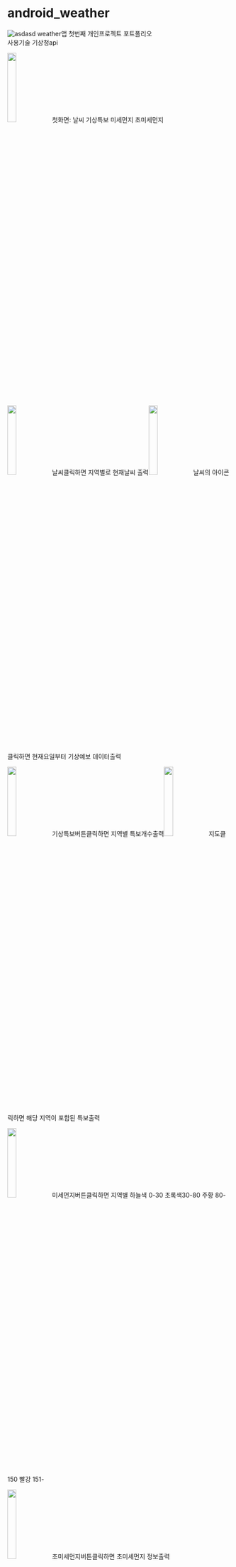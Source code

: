 # android_weather
![asdasd](https://user-images.githubusercontent.com/48806275/129286601-014e4e16-19ab-4401-a36e-f238a3afc617.png)
weather앱 첫번째 개인프로젝트 포트폴리오    
사용기술 기상청api

<img src="https://user-images.githubusercontent.com/48806275/129467785-a2b1107f-dae6-40ed-bc15-25728f56e914.png " width="20%" height="20%"/>첫화면: 날씨 기상특보 미세먼지 초미세먼지

<img src="https://user-images.githubusercontent.com/48806275/129467786-86a9deda-37f5-4fc5-b3fd-5383469b7413.png " width="20%" height="20%"/>날씨클릭하면 지역별로 현재날씨 출력<img src="https://user-images.githubusercontent.com/48806275/129467780-408e8a8c-5368-4725-9ec2-5624f4e4a5cf.png " width="20%" height="20%"/>날씨의 아이콘클릭하면 현재요일부터 기상예보 데이터출력

<img src="https://user-images.githubusercontent.com/48806275/129467781-315f9462-4bb9-46e5-a24a-c24a8d102d0f.png " width="20%" height="20%"/>기상특보버튼클릭하면 지역별 특보개수출력<img src="https://user-images.githubusercontent.com/48806275/129467782-0c3d7b72-c84d-47f0-b13d-e0bf7594a680.png " width="20%" height="20%"/>지도클릭하면 해당 지역이 포함된 특보출력

<img src="https://user-images.githubusercontent.com/48806275/129467913-06f6297c-a803-4502-94af-6d0bec0a8c1d.png " width="20%" height="20%"/>미세먼지버튼클릭하면 지역별 하늘색 0-30 초록색30-80 주황 80-150 빨강 151-

<img src="https://user-images.githubusercontent.com/48806275/129467915-bf635a97-f772-4317-8032-8baffb660773.png " width="20%" height="20%"/>초미세먼지버튼클릭하면 초미세먼지 정보출력


